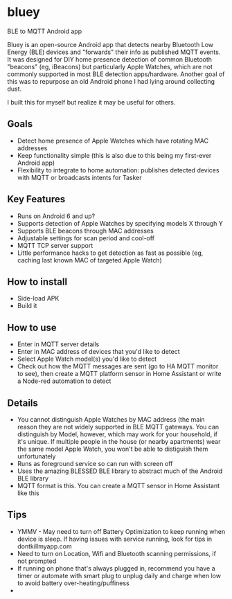 # bluey
BLE to MQTT Android app

Bluey is an open-source Android app that detects nearby Bluetooth Low Energy (BLE) devices and "forwards" their info as published MQTT events. It was designed for DIY home presence detection of common Bluetooth "beacons" (eg, iBeacons) but particularly Apple Watches, which are not commonly supported in most BLE detection apps/hardware.  Another goal of this was to repurpose an old Android phone I had lying around collecting dust.

I built this for myself but realize it may be useful for others.

## Goals
 * Detect home presence of Apple Watches which have rotating MAC addresses
 * Keep functionality simple (this is also due to this being my first-ever Android app)
 * Flexibility to integrate to home automation: publishes detected devices with MQTT or broadcasts intents for Tasker

## Key Features
 * Runs on Android 6 and up?
 * Supports detection of Apple Watches by specifying models X through Y
 * Supports BLE beacons through MAC addresses
 * Adjustable settings for scan period and cool-off
 * MQTT TCP server support
 * Little performance hacks to get detection as fast as possible (eg, caching last known MAC of targeted Apple Watch)
 
 ## How to install
  * Side-load APK
  * Build it
  
 ## How to use
  * Enter in MQTT server details
  * Enter in MAC address of devices that you'd like to detect
  * Select Apple Watch model(s) you'd like to detect
  * Check out how the MQTT messages are sent (go to HA MQTT monitor to see), then create a MQTT platform sensor in Home Assistant or write a Node-red automation to detect
  
 ## Details
  * You cannot distinguish Apple Watches by MAC address (the main reason they are not widely supported in BLE MQTT gateways. You can distinguish by Model, however, which may work for your household, if it's unique. If multiple people in the house (or nearby apartments) wear the same model Apple Watch, you won't be able to distiguish them unfortunately
  * Runs as foreground service so can run with screen off
  * Uses the amazing BLESSED BLE library to abstract much of the Android BLE library
  * MQTT format is this. You can create a MQTT sensor in Home Assistant like this
  
 ## Tips
  * YMMV - May need to turn off Battery Optimization to keep running when device is sleep. If having issues with service running, look for tips in dontkillmyapp.com
  * Need to turn on Location, Wifi and Bluetooth scanning permissions, if not prompted
  * If running on phone that's always plugged in, recommend you have a timer or automate with smart plug to unplug daily and charge when low to avoid battery over-heating/puffiness
  * 
